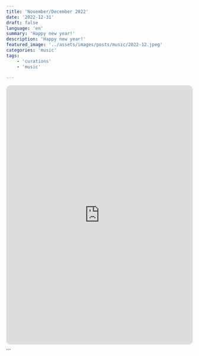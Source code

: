 ```yaml
---
title: 'November/December 2022'
date: '2022-12-31'
draft: false
language: 'en'
summary: 'Happy new year!'
description: 'Happy new year!'
featured_image: '../assets/images/posts/music/2022-12.jpeg'
categories: 'music'
tags:
    - 'curations'
    - 'music'

---
```

<!-- @format -->
<iframe
    style="border-radius:12px"
    src="https://open.spotify.com/embed/playlist/635jbcWJpyJWCnlhR25Lil"
    width="100%"
    height="700"
    frameBorder="0"
    allowfullscreen=""
    allow="
        autoplay;
        clipboard-write;
        encrypted-media;
        fullscreen;
        picture-in-picture
        "
    loading="lazy"
    ></iframe>
...
